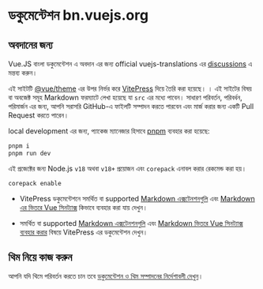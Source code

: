 # ডকুমেন্টেশন bn.vuejs.org

## অবদানের জন্য

Vue.JS বাংলা ডকুমেন্টেশন এ অবদান এর জন্য official vuejs-translations এর [discussions](https://github.com/vuejs-translations/guidelines/discussions/66) এ মন্তব্য করুন।

এই সাইটটি [@vue/theme](https://github.com/vuejs/vue-theme) এর উপর নির্ভর করে [VitePress](https://github.com/vuejs/vitepress) দিয়ে তৈরি করা হয়েছে। । এই সাইটের বিষয় বা অবজেক্ট সমূহ Markdown ফরম্যাটে লেখা হয়েছে যা `src` এর মধ্যে পাবেন। সাধারণ পরিবর্তন, পরিবর্ধন, পরিমার্জন এর জন্য, আপনি সরাসরি GitHub-এ ফাইলটি সম্পাদন করতে পারবেন এবং মার্জ করার জন্য একটি Pull Request করতে পারেন।

local development এর জন্য, প্যাকেজ ম্যানেজার হিসাবে [pnpm](https://pnpm.io/) ব্যবহার করা হয়েছে:

```bash
pnpm i
pnpm run dev
```

এই প্রজেক্টের জন্য Node.js `v18` অথবা `v18+` প্রয়োজন এবং  `corepack` এনাবল করার রেকমেন্ড করা হয়।

```bash
corepack enable
```

- VitePress ডকুমেন্টেশনে সমর্থিত বা supported [Markdown এক্সটেনশনগুলি](https://vitepress.vuejs.org/guide/markdown.html) এবং [Markdown এর ভিতরে Vue সিনট্যাক্স](https://vitepress.vuejs.org/guide/using-vue.html) কিভাবে ব্যবহার করা যায় দেখুন।

- সমর্থিত বা supported [Markdown এক্সটেনশনগুলি](https://vitepress.dev/guide/markdown) এবং [Markdown ভিতরে Vue সিনট্যাক্স ব্যবহার করার](https://vitepress.dev/guide/using-vue) বিষয়ে VitePress এর ডকুমেন্টেশন দেখুন।

## থিম নিয়ে কাজ করুন

আপনি যদি থিমে পরিবর্তন করতে চান তবে [ডকুমেন্টেশন ও থিম সম্পাদনের নির্দেশাবলী দেখুন](https://github.com/vuejs/vue-theme#developing-with-real-content)।
